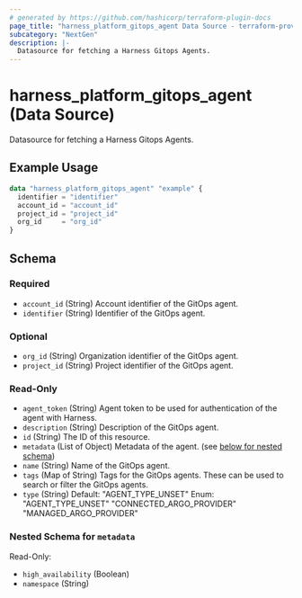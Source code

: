 ```yaml
---
# generated by https://github.com/hashicorp/terraform-plugin-docs
page_title: "harness_platform_gitops_agent Data Source - terraform-provider-harness"
subcategory: "NextGen"
description: |-
  Datasource for fetching a Harness Gitops Agents.
---
```


# harness_platform_gitops_agent (Data Source)

Datasource for fetching a Harness Gitops Agents.

## Example Usage

```terraform
data "harness_platform_gitops_agent" "example" {
  identifier = "identifier"
  account_id = "account_id"
  project_id = "project_id"
  org_id     = "org_id"
}
```

<!-- schema generated by tfplugindocs -->
## Schema

### Required

- `account_id` (String) Account identifier of the GitOps agent.
- `identifier` (String) Identifier of the GitOps agent.

### Optional

- `org_id` (String) Organization identifier of the GitOps agent.
- `project_id` (String) Project identifier of the GitOps agent.

### Read-Only

- `agent_token` (String) Agent token to be used for authentication of the agent with Harness.
- `description` (String) Description of the GitOps agent.
- `id` (String) The ID of this resource.
- `metadata` (List of Object) Metadata of the agent. (see [below for nested schema](#nestedatt--metadata))
- `name` (String) Name of the GitOps agent.
- `tags` (Map of String) Tags for the GitOps agents. These can be used to search or filter the GitOps agents.
- `type` (String) Default: "AGENT_TYPE_UNSET"
Enum: "AGENT_TYPE_UNSET" "CONNECTED_ARGO_PROVIDER" "MANAGED_ARGO_PROVIDER"

<a id="nestedatt--metadata"></a>
### Nested Schema for `metadata`

Read-Only:

- `high_availability` (Boolean)
- `namespace` (String)
